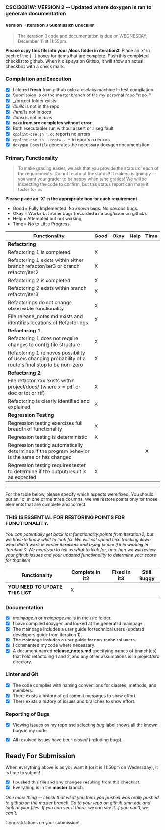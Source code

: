 ### CSCI3081W: VERSION 2 -- Updated where doxygen is ran to generate documentation
#### Version 1: Iteration 3 Submission Checklist

> The iteration 3 code and documentation is due on WEDNESDAY, December 11 at 11:55pm.

**__Please copy this file into your /docs folder in iteration3__**. Place an 'x' in each of the `[ ]` boxes for items that are complete. Push this completed checklist to github. When it displays on Github, it will show an actual checkbox with a check mark.

### Compilation and Execution

- [x] I cloned **fresh** from github onto a cselabs machine to test compilation
- [x] Submission is on the master branch of the my personal repo "repo-<username>"
- [x] _/project folder exists
- [x] _/build_ is not in the repo
- [x] _/html_ is not in _docs_
- [x] _/latex_ is not in _docs_
- [x] **__`make` from src completes without error.__**
- [x] Both executables run without assert or a seg fault
- [x] `cpplint-cse.sh *.cc` reports no errors
- [x] `cpplint-cse.sh --root=.. *.h` reports no errors
- [x] `doxygen Doxyfile` generates the necessary doxygen documentation

### Primary Functionality

> To make grading easier, we ask that you provide the status of each of the requirements. Do not lie about the status!! It makes us grumpy -- you want your grader to be happy when s/he grades! We will be inspecting the code to confirm, but this status report can make it faster for us.

**__Please place an 'X' in the appropriate box for each requirement.__**
- Good = Fully Implemented. No _known_ bugs. No _obvious_ bugs.
- Okay = Works but some bugs (recorded as a bug/issue on github).
- Help = Attempted but not working.
- Time = No to Little Progress

| Functionality | Good | Okay | Help | Time |
| -------- | -------- | -------- | -------- | --------- |
| **__Refactoring__** |
| Refactoring 1 is completed | X |  |  |  |
| Refactoring 1 exists within either branch refactor/iter3 or branch refactor/iter2 | X |  |  |  |
| Refactoring 2 is completed |X  |  |  |  |
| Refactoring 2 exists within branch refactor/iter3 |X  |  |  |  |
| Refactorings do not change observable functionality |X  |  |  |  |
| File release_notes.md exists and identifies locations of Refactorings |X | | | |
| **__Refactoring 1__** |
| Refactoring 1 does not require changes to config file structure | X |  |  |  |
| Refactoring 1 removes possibility of users changing probability of a route's final stop to be non-zero | X |  |  
| **__Refactoring 2__** |
| File refactor.xxx exists within project/docs/ (where x = pdf or doc or txt or rtf) | X |  |  |  |
| Refactoring is clearly identified and explained |X  |  |  |  |
| **__Regression Testing__** |
| Regression testing exercises full breadth of functionality | X |  |  |  |
| Regression testing is deterministic | X |  |  |  |
| Regression testing automatically determines if the program behavior is the same or has changed |  |  |  | X |
| Regression testing requires tester to determine if the output/result is as expected | X |  |  |  |

<hr>

For the table below, please specify which aspects were fixed. You should put an "x" in one of the three columns. We will restore points only for those elements that are complete and correct.

### THIS IS ESSENTIAL FOR RESTORING POINTS FOR FUNCTIONALITY.
*You can potentially get back lost functionality points from Iteration 2, but we have to know what to look for. We will not spend time tracking down what didn't work in earlier iterations and trying to see if it is working in iteration 3. We need you to tell us what to look for, and then we will review your github issues and your updated functionality to determine your score for that item*


| Functionality | Complete in it2 | | Fixed in it3 | Still Buggy |
| -------- | -------- |-| -------- | -------- |
| **__YOU NEED TO UPDATE THIS LIST__** | X ||  |   |


### Documentation
- [X] _mainpage.h_ or _mainpage.md_ is in the /src folder.
- [X] I have compiled doxygen and looked at the generated mainpage.
- [X] The mainpage includes a user guide for technical users (updated developers guide from iteration 1).
- [X] The mainpage includes a user guide for non-technical users.
- [X] I commented my code where necessary.
- [X] A document named **release_notes.md** specifying names of branch(es) that hold refactoring 1 and 2, and any other assumptions is in project/src directory.

### Linter and Git
- [X] The code complies with naming conventions for classes, methods, and members.
- [X] There exists a history of git commit messages to show effort.
- [X] There exists a history of issues and branches to show effort.

### Reporting of Bugs
- [X] Viewing issues on my repo and selecting _bug_ label shows all the known bugs in my code.
- [X] All resolved issues have been _closed_ (including bugs).


## Ready For Submission

When everything above is as you want it (or it is 11:50pm on Wednesday), it is time to submit!

- [X] I pushed this file and any changes resulting from this checklist.
- [X] Everything is in the **__master__** branch.

_One more thing -- check that what you think you pushed was really pushed to github on the master branch. Go to your repo on github.umn.edu and look at your files. If you can see it there, we can see it. If you can't, we can't._

Congratulations on your submission!

